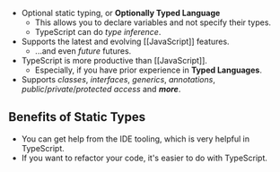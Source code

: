 - Optional static typing, or **Optionally Typed Language**
	- This allows you to declare variables and not specify their types.
	- TypeScript can do _type inference_.
- Supports the latest and evolving [[JavaScript]] features.
	- ...and even _future_ futures.
- TypeScript is more productive than [[JavaScript]].
	- Especially, if you have prior experience in **Typed Languages**.
- Supports _classes_, _interfaces_, _generics_, _annotations_, _public_/_private_/_protected_ _access_ and **_more_**.
## Benefits of Static Types
- You can get help from the IDE tooling, which is very helpful in TypeScript.
- If you want to refactor your code, it's easier to do with TypeScript.